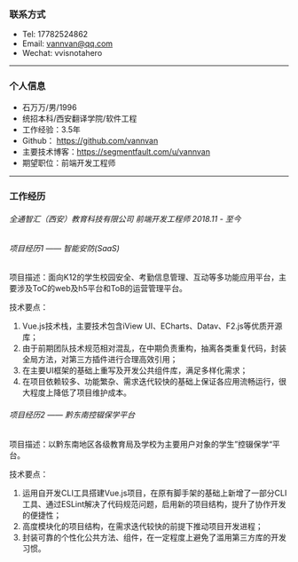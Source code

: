 ​	

### 联系方式

- Tel: 17782524862	
- Email: vannvan@qq.com
- Wechat: vvisnotahero

------

### 个人信息

- 石万万/男/1996
- 统招本科/西安翻译学院/软件工程
- 工作经验：3.5年
- Github： https://github.com/vannvan
- 主要技术博客：<https://segmentfault.com/u/vannvan>
- 期望职位：前端开发工程师

------

### 工作经历

###### 全通智汇（西安）教育科技有限公司                      前端开发工程师                                                       2018.11 - 至今

###### 项目经历1  —— 智能安防(SaaS)

项目描述：面向K12的学生校园安全、考勤信息管理、互动等多功能应用平台，主要涉及ToC的web及h5平台和ToB的运营管理平台。

技术要点：

1. Vue.js技术栈，主要技术包含iView UI、ECharts、Datav、F2.js等优质开源库；
2. 由于前期团队技术规范相对混乱，在中期负责重构，抽离各类重复代码，封装全局方法，对第三方插件进行合理高效引用；
3. 在主要UI框架的基础上重写及开发公共组件库，满足多样化需求；
4. 在项目依赖较多、功能繁杂、需求迭代较快的基础上保证各应用流畅运行，很大程度上降低了项目维护成本。

###### 项目经历2 —— 黔东南控辍保学平台

项目描述：以黔东南地区各级教育局及学校为主要用户对象的学生”控辍保学“平台。

技术要点：

1. 运用自开发CLI工具搭建Vue.js项目，在原有脚手架的基础上新增了一部分CLI工具、通过ESLint解决了代码规范问题，启用新的项目结构，提升了协作开发的便捷性；
2. 高度模块化的项目结构，在需求迭代较快的前提下推动项目开发进程；
3. 封装可靠的个性化公共方法、组件，在一定程度上避免了滥用第三方库的开发习惯。

